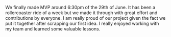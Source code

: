 We finally made MVP around 6:30pm of the 29th of June. It has been a rollercoaster ride of a week
but we made it through with great effort and contributions by everyone. I am really proud of our project
given the fact we put it together after scrapping our first idea.  I really enjoyed working with my team and learned
some valuable lessons. 
